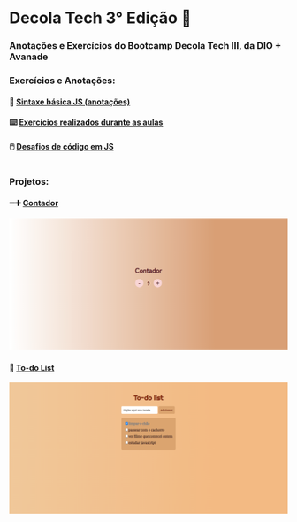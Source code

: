 # Decola Tech 3° Edição 🚀
### Anotações e Exercícios do Bootcamp Decola Tech III, da DIO + Avanade

### Exercícios e Anotações:

#### 📔 [Sintaxe básica JS (anotações)](anotacoes-sintaxe-basica/readme.md) 
#### ⌨️ [Exercícios realizados durante as aulas](exercicios-de-aula)
#### 🖱️ [Desafios de código em JS](desafios-de-codigo) 
#
### Projetos:
####  ➖➕ [Contador](projetos/contador)
![Contador](projetos/contador/assets/projeto-final.png) 
####  📑 [To-do List](projetos/to-do)
![Contador](projetos/to-do/assets/projeto-final.png) 
